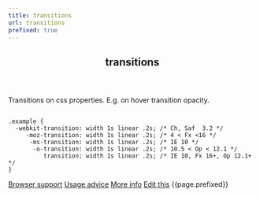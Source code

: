 ```yaml
---
title: transitions
url: transitions
prefixed: true
---
```


<article id="transitions" class="feature prefix-{{page.prefixed}}">
  <header class="feature__header">
  	<h2>transitions</h2>
	</header>
	<p class="feature__description">
		Transitions on css properties. E.g. on hover transition opacity.
	</p>
<pre class="feature__code"><code>
.example {
  -webkit-transition: width 1s linear .2s; /* Ch, Saf  3.2 */
     -moz-transition: width 1s linear .2s; /* 4 < Fx <16 */
      -ms-transition: width 1s linear .2s; /* IE 10 */
       -o-transition: width 1s linear .2s; /* 10.5 < Op < 12.1 */
          transition: width 1s linear .2s; /* IE 10, Fx 16+, Op 12.1+ */
}
</code></pre>
	<footer class="feature__footer">
		<a href="http://caniuse.com/transitions">Browser support</a> 
		<a href="http://html5please.com/#transitions">Usage advice</a> 
		<a href="http://www.css3files.com/transition">More info</a> 
		<a href="https://github.com/davidhund/shouldiprefix/blob/master/_posts/{{page.date | date: "%Y-%m-%d"}}-{{page.title}}.md">Edit this</a> 
		<span class="feature__prefix">{{page.prefixed}}</span>
	</footer>
</article>
